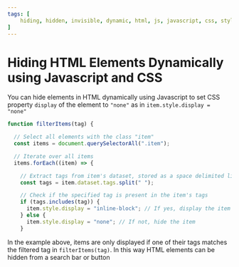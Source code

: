 ```yaml
---
tags: [
    hiding, hidden, invisible, dynamic, html, js, javascript, css, styling
]
---
```


# Hiding HTML Elements Dynamically using Javascript and CSS

You can hide elements in HTML dynamically using Javascript to set CSS property `display` of the element to `"none"` as in ```item.style.display = "none"```

```javascript
function filterItems(tag) {

  // Select all elements with the class "item"
  const items = document.querySelectorAll(".item");

  // Iterate over all items
  items.forEach((item) => {

    // Extract tags from item's dataset, stored as a space delimited list
    const tags = item.dataset.tags.split(" ");

    // Check if the specified tag is present in the item's tags
    if (tags.includes(tag)) {
      item.style.display = "inline-block"; // If yes, display the item
    } else {
      item.style.display = "none"; // If not, hide the item
    }
```
In the example above, items are only displayed if one of their tags matches the filtered tag in `filterItems(tag)`. In this way HTML elements can be hidden from a search bar or button